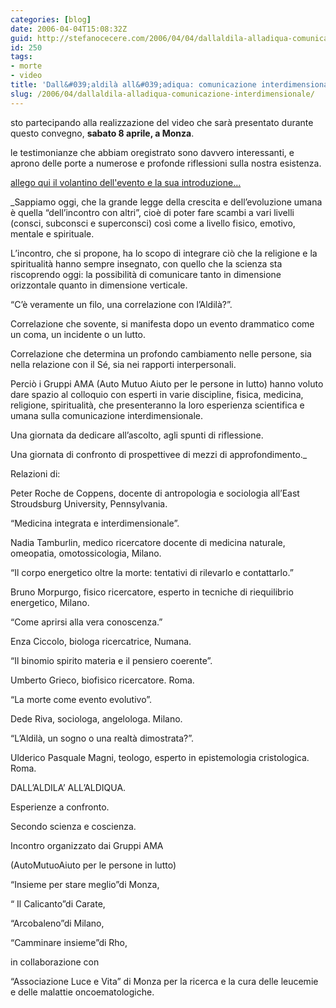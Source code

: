```yaml
---
categories: [blog]
date: 2006-04-04T15:08:32Z
guid: http://stefanocecere.com/2006/04/04/dallaldila-alladiqua-comunicazione-interdimensionale/
id: 250
tags:
- morte
- video
title: 'Dall&#039;aldilà all&#039;adiqua: comunicazione interdimensionale.'
slug: /2006/04/dallaldila-alladiqua-comunicazione-interdimensionale/
---
```


sto partecipando alla realizzazione del video che sarà presentato durante questo convegno, **sabato 8 aprile, a Monza**.
  
le testimonianze che abbiam oregistrato sono davvero interessanti, e aprono delle porte a numerose e profonde riflessioni sulla nostra esistenza.

<a href='/wp-content/pieghAMAcopertina.pdf' title='' target="_blank">allego qui il volantino dell'evento e la sua introduzione…</a>

_Sappiamo oggi, che la grande legge della crescita e dell’evoluzione umana è quella “dell’incontro con altri”, cioè di poter fare scambi a vari livelli (consci, subconsci e superconsci) così come a livello fisico, emotivo, mentale e spirituale.
  
L’incontro, che si propone, ha lo scopo di integrare ciò che la religione e la spiritualità hanno sempre insegnato, con quello che la scienza sta riscoprendo oggi: la possibilità di comunicare tanto in dimensione orizzontale quanto in dimensione verticale.
  
“C’è veramente un filo, una correlazione con l’Aldilà?”.
  
Correlazione che sovente, si manifesta dopo un evento drammatico come un coma, un incidente o un lutto.
  
Correlazione che determina un profondo cambiamento nelle persone, sia nella relazione con il Sé, sia nei rapporti interpersonali.
  
Perciò i Gruppi AMA (Auto Mutuo Aiuto per le persone in lutto) hanno voluto dare spazio al colloquio con esperti in varie discipline, fisica, medicina, religione, spiritualità, che presenteranno la loro esperienza scientifica e umana sulla comunicazione interdimensionale.
  
Una giornata da dedicare all’ascolto, agli spunti di riflessione.
  
Una giornata di confronto di prospettivee di mezzi di approfondimento._

Relazioni di:
  
Peter Roche de Coppens, docente di antropologia e sociologia all’East Stroudsburg University, Pennsylvania.

“Medicina integrata e interdimensionale”.
  
Nadia Tamburlin, medico ricercatore docente di medicina naturale, omeopatia, omotossicologia, Milano.

“Il corpo energetico oltre la morte: tentativi di rilevarlo e contattarlo.”
  
Bruno Morpurgo, fisico ricercatore, esperto in tecniche di riequilibrio energetico, Milano.

“Come aprirsi alla vera conoscenza.”
  
Enza Ciccolo, biologa ricercatrice, Numana.

“Il binomio spirito materia e il pensiero coerente”.
  
Umberto Grieco, biofisico ricercatore. Roma.

“La morte come evento evolutivo”.
  
Dede Riva, sociologa, angelologa. Milano.

“L’Aldilà, un sogno o una realtà dimostrata?”.
  
Ulderico Pasquale Magni, teologo, esperto in epistemologia cristologica. Roma.

DALL’ALDILA’ ALL’ALDIQUA.
  
Esperienze a confronto.
  
Secondo scienza e coscienza.
  
Incontro organizzato dai Gruppi AMA
  
(AutoMutuoAiuto per le persone in lutto)
  
“Insieme per stare meglio”di Monza,
  
“ Il Calicanto”di Carate,
  
“Arcobaleno”di Milano,
  
“Camminare insieme”di Rho,
  
in collaborazione con
  
“Associazione Luce e Vita” di Monza per la ricerca e la cura delle leucemie e delle malattie oncoematologiche.